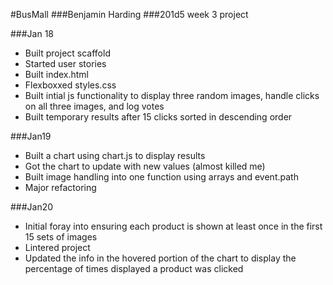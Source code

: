 #BusMall
###Benjamin Harding
###201d5 week 3 project

###Jan 18
* Built project scaffold
* Started user stories
* Built index.html
* Flexboxxed styles.css
* Built intial js functionality to display three random images, handle clicks on all three images, and log votes
* Built temporary results after 15 clicks sorted in descending order

###Jan19
* Built a chart using chart.js to display results
* Got the chart to update with new values (almost killed me)
* Built image handling into one function using arrays and event.path
* Major refactoring

###Jan20
* Initial foray into ensuring each product is shown at least once in the first 15 sets of images
* Lintered project
* Updated the info in the hovered portion of the chart to display the percentage of times displayed a product was clicked
